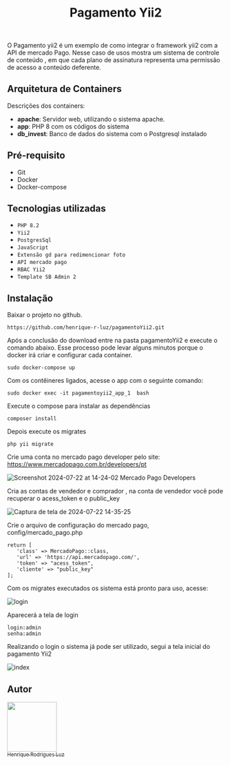 <p align="center">
    <h1 align="center">Pagamento Yii2</h1>
    <br>
</p>

O Pagamento yii2 é um exemplo de como integrar o framework yii2 com a API de mercado Pago.
Nesse caso de usos mostra um sistema de controle de conteúdo , em que cada plano de assinatura 
representa uma permissão de acesso a conteúdo deferente.

 ## Arquitetura de Containers 
 
 Descrições dos containers:
   - <b>apache</b>: Servidor web, utilizando o sistema apache.
   - <b>app</b>: PHP 8 com os códigos do sistema
   - <b>db_invest</b>: Banco de dados do sistema com o Postgresql instalado
   
 ## Pré-requisito
   - Git
   - Docker
   - Docker-compose

## Tecnologias utilizadas

- ``PHP 8.2``
- ``Yii2``
- ``PostgresSql``
- ``JavaScript``
- ``Extensão gd para redimencionar foto``
- ``API mercado pago``
- ``RBAC Yii2``
- ``Template SB Admin 2``
  

    
 ## Instalação

  Baixar o projeto no github.
 ~~~
 https://github.com/henrique-r-luz/pagamentoYii2.git
 ~~~ 
 Após a conclusão do download entre na pasta pagamentoYii2 e execute o comando abaixo.
 Esse processo pode levar alguns minutos porque o docker irá criar e configurar
 cada container. 
 ~~~
 sudo docker-compose up
 ~~~ 
 Com os contêineres ligados, acesse o app com o seguinte comando:
 ~~~
sudo docker exec -it pagamentoyii2_app_1  bash
 ~~~
 Execute o compose para instalar as dependências
 ~~~
 composer install
 ~~~
 Depois execute os migrates 
 ~~~
php yii migrate
 ~~~
 Crie uma conta no mercado pago developer pelo site: https://www.mercadopago.com.br/developers/pt
 
 ![Screenshot 2024-07-22 at 14-24-02 Mercado Pago Developers](https://github.com/user-attachments/assets/761ee979-a4ac-4906-8678-7ae8de485b9e)

 Cria as contas de vendedor e comprador , na conta de vendedor você pode recuperar o acess_token e o public_key 
 
![Captura de tela de 2024-07-22 14-35-25](https://github.com/user-attachments/assets/102195a5-3a56-4da8-beaf-188e108129de)

 Crie o arquivo de configuração do mercado pago, config/mercado_pago.php
 ~~~
return [
    'class' => MercadoPago::class,
    'url' => 'https://api.mercadopago.com/',
    'token' => "acess_token",
    'cliente' => "public_key"
];
 ~~~
Com os migrates executados os sistema está pronto para uso, acesse:

![login](https://github.com/user-attachments/assets/16ea8ac7-2040-465b-904d-f4024ba8b7fa)

Aparecerá a tela de login

~~~
login:admin
senha:admin
~~~

Realizando o login o sistema já pode ser utilizado, segui a tela inicial do pagamento Yii2

![index](https://github.com/user-attachments/assets/8c592fd7-bdc6-407b-91c9-f5bb83210ce9)

 ## Autor

 [<img src="https://user-images.githubusercontent.com/12544898/174133076-fc3467c3-3908-436f-af3d-2635e4312180.png" width=115><br><sub>Henrique Rodrigues Luz</sub>](https://github.com/henrique-r-luz) 

 

